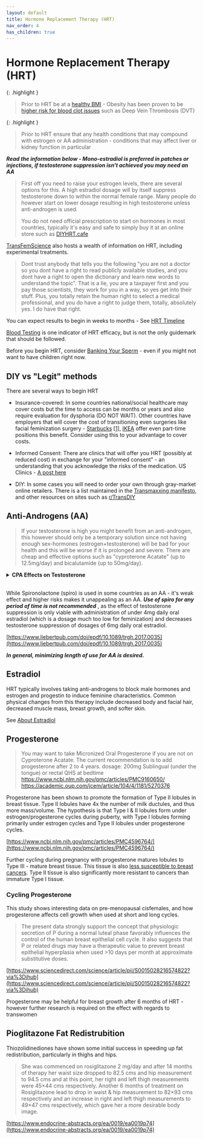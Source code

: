 ```yaml
---
layout: default
title: Hormone Replacement Therapy (HRT)
nav_order: 4
has_children: true
---
```


# Hormone Replacement Therapy (HRT)


{: .highlight }
> Prior to HRT be at a [healthy BMI](../passing/physical/FITNESS) - Obesity has been proven to be [higher risk for blood clot issues](https://pubmed.ncbi.nlm.nih.gov/18086925/) such as Deep Vein Thrombosis (DVT)

{: .highlight }
> Prior to HRT ensure that any health conditions that may compound with estrogen or AA administration - conditions that may affect liver or kidney function in particular

***Read the information below - Mono-estradiol is preferred in patches or injections, if testosterone suppression isn't achieved you may need an AA***

> First off you need to raise your estrogen levels, there are several options for this. A high 
estradiol dosage will by itself suppress testosterone down to within the normal female range. Many 
people do however start on lower dosage resulting in high testosterone unless anti-androgen is used. 
>
> You do not need official prescription to start on hormones in most countries, typically it's easy and safe 
to simply buy it at an online store such as [DIYHRT.cafe](https://diyhrt.cafe)

[TransFemScience](https://transfemscience.org/articles/) also hosts a wealth of information on HRT, including experimental treatments.

> Dont trust anybody that tells you the following "you are not a doctor so you dont have a right to read publicly available studies, and you dont have a right to open the dictionary and learn new words to understand the topic". That is a lie, you are a taxpayer first and you pay those scientists, they work for you in a way, so yes get into their stuff. Plus, you totally retain the human right to select a medical professional, and you do have a right to judge them, totally, absolutely yes. I do have that right.

You can expect results to begin in weeks to months - See [HRT Timeline](TIMELINE)

[Blood Testing](TESTING) is one indicator of HRT efficacy, but is not the only guidemark that should be followed.

Before you begin HRT, consider [Banking Your Sperm](BANKING) - even if you might not want to have children right now.


## DIY vs "Legit" methods

There are several ways to begin HRT

* Insurance-covered: In some countries national/social healthcare may cover costs but the time to access can be months or years and also require evaluation for dysphoria (DO NOT WAIT). Other countries have employers that will cover the cost of transitioning even surgeries like facial feminization surgery - [Starbucks](https://stories.starbucks.com/stories/2018/they-are-lifesaving-starbucks-offers-expanded-benefits-for-trans-people/) [[1](https://www.reddit.com/r/starbucks/comments/b1ook9/navigating_starbucks_healthcare_for_transgender/)], [IKEA](https://www.ikea.com/us/en/newsroom/corporate-news/ikea-u-s-launches-pride-campaign-to-push-for-greater-progress-toward-lgbtq-inclusion-pubcf8b9e77) offer even part-time positions this benefit. Consider using this to your advantage to cover costs.

* Informed Consent: There are clinics that will offer you HRT (possibly at reduced cost) in exchange for your "informed consent" - an understanding that you acknowledge the risks of the medication. US Clinics - [A post here](https://www.reddit.com/r/asktransgender/comments/d6p05q/i_compiled_every_single_informed_consent_clinic/)

* DIY: In some cases you will need to order your own through gray-market online retailers. There is a list maintained in the [Transmaxxing manifesto](https://archive.org/details/transmaxxing10), and other resources on sites such as [r/TransDIY](https://www.reddit.com/r/TransDIY/)


## Anti-Androgens (AA)
> If your testosterone is high you might benefit from an anti-androgen, this however should only be a 
temporary solution since not having enough sex-hormones (estrogen+testosterone) will be bad for your 
health and this will be worse if it is prolonged and severe. There are cheap and effective options such as
"cyproterone Acatate" (up to 12.5mg/day) and bicalutamide (up to 50mg/day).

<details>
<summary><b>CPA Effects on Testosterone</b></summary>

<img src="../media/cyproterone_acetate_1.png" alt="" title="">

</details>

<br>

While Spironolactone (spiro) is used in some countries as an AA - it's weak effect and higher risks makes it unappealing as an AA. ***Use of spiro for any period of time is not recommended*** , as the effect of testosterone suppression is only viable with administration of under 4mg daily oral estradiol (which is a dosage much too low for feminization) and decreases testosterone suppression of dosages of 6mg daily oral estradiol.

[https://www.liebertpub.com/doi/epdf/10.1089/trgh.2017.0035](https://www.liebertpub.com/doi/epdf/10.1089/trgh.2017.0035)


***In general, minimizing length of use for AA is desired.***

## Estradiol

HRT typically involves taking anti-androgens to block male hormones and estrogen and progestin to induce feminine characteristics. Common physical changes from this therapy include decreased body and facial hair, decreased muscle mass, breast growth, and softer skin.

See [About Estradiol](ESTRADIOL)

## Progesterone
> You may want to take Micronized Oral Progesterone if you are not on Cyproterone Acatate. The 
current recommendation is to add progesterone after 2 to 4 years.
dosage: 200mg Sublingual (under the tongue) or rectal QHS at bedtime
https://www.ncbi.nlm.nih.gov/pmc/articles/PMC9160650/
https://academic.oup.com/jcem/article/104/4/1181/5270376

Progesterone has been shown to promote the formation of Type II lobules in breast tissue. Type II lobules have 4x the number of milk ductules, and thus more mass/volume. The hypothesis is that Type I & II lobules form under estrogen/progesterone cycles during puberty, with Type I lobules forming primarily under estrogen cycles and Type II lobules under progesterone cycles.

[https://www.ncbi.nlm.nih.gov/pmc/articles/PMC4596764/](https://www.ncbi.nlm.nih.gov/pmc/articles/PMC4596764/)

Further cycling during pregnancy with progesterone matures lobules to Type III - mature breast tissue. This tissue is also [less susceptible to breast cancers](https://www.bcpinstitute.org/brochure---reproductive-risks.html#:~:text=Type%201%2C%202%20%26%203%20lobules%20are%20differentiated,female%20hormones%2C%20estrogen%20and%20progesterone%2C%20during%20menstrual%20cycles.). Type II tissue is also significantly more resistant to cancers than immature Type I tissue.

### Cycling Progesterone

This study shows interesting data on pre-menopausal cisfemales, and how progesterone affects cell growth when used at short and long cycles.

> The present data strongly support the concept that physiologic secretion of P during a normal luteal phase favorably influences the control of the human breast epithelial cell cycle. It also suggests that P or related drugs may have a therapeutic value to prevent breast epithelial hyperplasia when used >10 days per month at approximate substitutive doses. 

[https://www.sciencedirect.com/science/article/pii/S0015028216574822?via%3Dihub](https://www.sciencedirect.com/science/article/pii/S0015028216574822?via%3Dihub)

Progesterone may be helpful for breast growth after 6 months of HRT - however further research is required on the effect with regards to transwomen

## Pioglitazone Fat Redistrubition

Thiozolidinediones have shown some initial success in speeding up fat redistribution, particularly in thighs and hips.

> She was commenced on rosiglitazone 2 mg/day and after 14 months of therapy her waist size dropped to 82.5 cms and hip measurement to 94.5 cms and at this point, her right and left thigh measurements were 45×44 cms respectively. Another 6 months of treatment on Rosiglitazone lead to drop in waist & hip measurement to 82×93 cms respectively and an increase in right and left thigh measurements to 49×47 cms respectively, which gave her a more desirable body image.

[https://www.endocrine-abstracts.org/ea/0019/ea0019p74](https://www.endocrine-abstracts.org/ea/0019/ea0019p74)